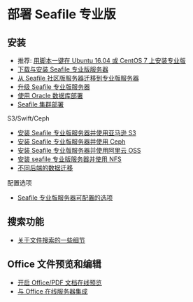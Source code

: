 # 部署 Seafile 专业版

## 安装

- 推荐: [用脚本一键在 Ubuntu 16.04 或 CentOS 7 上安装专业版](https://github.com/haiwen/seafile-server-installer-cn)
- [下载与安装 Seafile 专业版服务器](download_and_setup_seafile_professional_server.md)
- [从 Seafile 社区版服务器迁移到专业版服务器](migrate_from_seafile_community_server.md)
- [升级 Seafile 专业版服务器](upgrading_seafile_professional_server.md)
- [使用 Oracle 数据库部署](oracle.md)
- [Seafile 集群部署](deploy_in_a_cluster.md)

S3/Swift/Ceph

- [安装 Seafile 专业版服务器并使用亚马逊 S3](setup_with_mazon_S3.md)
- [安装 Seafile 专业版服务器并使用 Ceph](setup_with_Ceph.md)
- [安装 Seafile 专业版服务器并使用阿里云 OSS](setup_with_oss.md)
- [安装 seafile 专业版服务器并使用 NFS](setup_seafile_cluster_with_nfs.md)
- [不同后端的数据迁移](migrate.md)

配置选项

- [Seafile 专业版服务器可配置的选项](configurable_options.md)


## 搜索功能


- [关于文件搜索的一些细节](details_about_file_search.md)

## Office 文件预览和编辑

- [开启 Office/PDF 文档在线预览](office_documents_preview.md)
- [与 Office 在线服务器集成](office_web_app.md)
